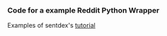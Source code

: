 ### Code for a example Reddit Python Wrapper

Examples of sentdex's [tutorial](https://www.youtube.com/watch?v=NRgfgtzIhBQ&list=PLQVvvaa0QuDcg7v9OIyT-DWXX4WOjmJ9I)
